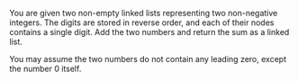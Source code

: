 You are given two non-empty linked lists representing two non-negative integers. 
The digits are stored in reverse order, and each of their nodes contains a single digit. 
Add the two numbers and return the sum as a linked list.

You may assume the two numbers do not contain any leading zero, except the number 0 itself.
